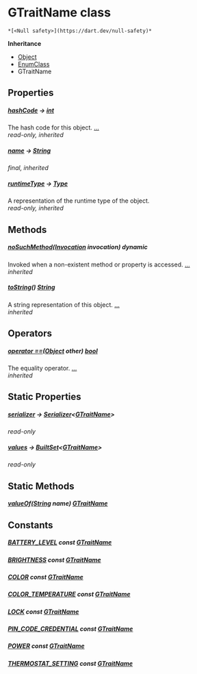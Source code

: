 


# GTraitName class






    *[<Null safety>](https://dart.dev/null-safety)*





**Inheritance**

- [Object](https://api.flutter.dev/flutter/dart-core/Object-class.html)
- [EnumClass](https://pub.dev/documentation/built_value/8.1.4/built_value/EnumClass-class.html)
- GTraitName







## Properties

##### [hashCode](https://api.flutter.dev/flutter/dart-core/Object/hashCode.html) &#8594; [int](https://api.flutter.dev/flutter/dart-core/int-class.html)



The hash code for this object. [...](https://api.flutter.dev/flutter/dart-core/Object/hashCode.html)  
_read-only, inherited_



##### [name](https://pub.dev/documentation/built_value/8.1.4/built_value/EnumClass/name.html) &#8594; [String](https://api.flutter.dev/flutter/dart-core/String-class.html)



   
_final, inherited_



##### [runtimeType](https://api.flutter.dev/flutter/dart-core/Object/runtimeType.html) &#8594; [Type](https://api.flutter.dev/flutter/dart-core/Type-class.html)



A representation of the runtime type of the object.   
_read-only, inherited_




## Methods

##### [noSuchMethod](https://api.flutter.dev/flutter/dart-core/Object/noSuchMethod.html)([Invocation](https://api.flutter.dev/flutter/dart-core/Invocation-class.html) invocation) dynamic



Invoked when a non-existent method or property is accessed. [...](https://api.flutter.dev/flutter/dart-core/Object/noSuchMethod.html)  
_inherited_



##### [toString](https://pub.dev/documentation/built_value/8.1.4/built_value/EnumClass/toString.html)() [String](https://api.flutter.dev/flutter/dart-core/String-class.html)



A string representation of this object. [...](https://pub.dev/documentation/built_value/8.1.4/built_value/EnumClass/toString.html)  
_inherited_




## Operators

##### [operator ==](https://api.flutter.dev/flutter/dart-core/Object/operator_equals.html)([Object](https://api.flutter.dev/flutter/dart-core/Object-class.html) other) [bool](https://api.flutter.dev/flutter/dart-core/bool-class.html)



The equality operator. [...](https://api.flutter.dev/flutter/dart-core/Object/operator_equals.html)  
_inherited_




## Static Properties

##### [serializer](../third_party_yonomi_graphql_schema_schema.docs.schema.gql/GTraitName/serializer.md) &#8594; [Serializer](https://pub.dev/documentation/built_value/8.1.4/serializer/Serializer-class.html)&lt;[GTraitName](../third_party_yonomi_graphql_schema_schema.docs.schema.gql/GTraitName-class.md)>



   
_read-only_



##### [values](../third_party_yonomi_graphql_schema_schema.docs.schema.gql/GTraitName/values.md) &#8594; [BuiltSet](https://pub.dev/documentation/built_collection/5.1.1/built_collection/BuiltSet-class.html)&lt;[GTraitName](../third_party_yonomi_graphql_schema_schema.docs.schema.gql/GTraitName-class.md)>



   
_read-only_




## Static Methods

##### [valueOf](../third_party_yonomi_graphql_schema_schema.docs.schema.gql/GTraitName/valueOf.md)([String](https://api.flutter.dev/flutter/dart-core/String-class.html) name) [GTraitName](../third_party_yonomi_graphql_schema_schema.docs.schema.gql/GTraitName-class.md)



   





## Constants

##### [BATTERY_LEVEL](../third_party_yonomi_graphql_schema_schema.docs.schema.gql/GTraitName/BATTERY_LEVEL-constant.md) const [GTraitName](../third_party_yonomi_graphql_schema_schema.docs.schema.gql/GTraitName-class.md)



   




##### [BRIGHTNESS](../third_party_yonomi_graphql_schema_schema.docs.schema.gql/GTraitName/BRIGHTNESS-constant.md) const [GTraitName](../third_party_yonomi_graphql_schema_schema.docs.schema.gql/GTraitName-class.md)



   




##### [COLOR](../third_party_yonomi_graphql_schema_schema.docs.schema.gql/GTraitName/COLOR-constant.md) const [GTraitName](../third_party_yonomi_graphql_schema_schema.docs.schema.gql/GTraitName-class.md)



   




##### [COLOR_TEMPERATURE](../third_party_yonomi_graphql_schema_schema.docs.schema.gql/GTraitName/COLOR_TEMPERATURE-constant.md) const [GTraitName](../third_party_yonomi_graphql_schema_schema.docs.schema.gql/GTraitName-class.md)



   




##### [LOCK](../third_party_yonomi_graphql_schema_schema.docs.schema.gql/GTraitName/LOCK-constant.md) const [GTraitName](../third_party_yonomi_graphql_schema_schema.docs.schema.gql/GTraitName-class.md)



   




##### [PIN_CODE_CREDENTIAL](../third_party_yonomi_graphql_schema_schema.docs.schema.gql/GTraitName/PIN_CODE_CREDENTIAL-constant.md) const [GTraitName](../third_party_yonomi_graphql_schema_schema.docs.schema.gql/GTraitName-class.md)



   




##### [POWER](../third_party_yonomi_graphql_schema_schema.docs.schema.gql/GTraitName/POWER-constant.md) const [GTraitName](../third_party_yonomi_graphql_schema_schema.docs.schema.gql/GTraitName-class.md)



   




##### [THERMOSTAT_SETTING](../third_party_yonomi_graphql_schema_schema.docs.schema.gql/GTraitName/THERMOSTAT_SETTING-constant.md) const [GTraitName](../third_party_yonomi_graphql_schema_schema.docs.schema.gql/GTraitName-class.md)



   









